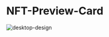 # NFT-Preview-Card
![desktop-design](https://user-images.githubusercontent.com/79421040/154689451-cb48524c-4a4b-4198-a23a-86bd40ba347f.jpg)
